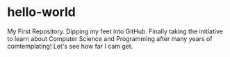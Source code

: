 # hello-world
My First Repository. Dipping my feet into GitHub.
Finally taking the initiative to learn about Computer Science and Programming after many years of comtemplating! Let's see how far I cam get.
